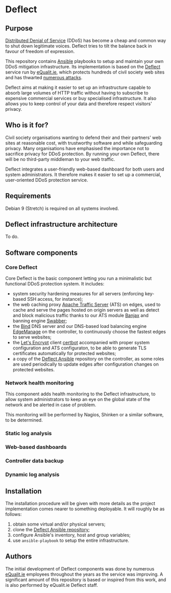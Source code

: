 # Deflect

## Purpose

[Distributed Denial of
Service](https://en.wikipedia.org/wiki/Denial-of-service_attack#Distributed_attack)
(DDoS) has become a cheap and common way to shut down legitimate voices. Deflect
tries to tilt the balance back in favour of freedom of expression.

This repository contains [Ansible](https://www.ansible.com) playbooks to setup
and maintain your own DDoS mitigation infrastructure. Its implementation is
based on the [Deflect](https://deflect.ca) service run by
[eQualit.ie](https://equalit.ie), which protects hundreds of civil society web
sites and has thwarted [numerous
attacks](https://equalit.ie/deflect-labs-reporting/).

Deflect aims at making it easier to set up an infrastructure capable to absorb
large volumes of HTTP traffic without having to subscribe to expensive
commercial services or buy specialised infrastructure. It also allows you to
keep control of your data and therefore respect visitors' privacy.

## Who is it for?

Civil society organisations wanting to defend their and their partners' web
sites at reasonable cost, with trustworthy software and while safeguarding
privacy. Many organisations have emphasised the importance not to sacrifice
privacy for DDoS protection. By running your own Deflect, there will be no
third-party middleman to your web traffic.

Deflect integrates a user-friendly web-based dashboard for both users and system
administrators. It therefore makes it easier to set up a commercial,
user-oriented DDoS protection service.

## Requirements

Debian 9 (Stretch) is required on all systems involved.

## Deflect infrastructure architecture

To do.

## Software components

### Core Deflect

Core Deflect is the basic component letting you run a minimalistic but
functional DDoS protection system. It includes:

- system security hardening measures for all servers (enforcing key-based SSH
  access, for instance);
- the web caching proxy [Apache Traffic
  Server](https://trafficserver.apache.org/) (ATS) on edges, used to cache and
  serve the pages hosted on origin servers as well as detect and block malicious
  traffic thanks to our ATS module [Banjax](https://github.com/equalitie/banjax)
  and banning engine [Swabber](https://github.com/equalitie/swabber);
- the [Bind](https://www.isc.org/downloads/bind/) DNS server and our DNS-based
  load balancing engine [EdgeManage](https://github.com/equalitie/edgemanage) on
  the controller, to continuously choose the fastest edges to serve websites;
- the [Let's Encrypt](https://letsencrypt.org/) client
  [certbot](https://certbot.eff.org/) accompanied with proper system
  configuration and ATS configuraton, to be able to generate TLS certificates
  automatically for protected websites;
- a copy of the [Deflect Ansible](https://github.com/equalitie/deflect)
  repository on the controller, as some roles are used periodically to update
  edges after configuration changes on protected websites.

### Network health monitoring

This component adds health monitoring to the Deflect infrastructure, to allow
system administrators to keep an eye on the global state of the network and be
alerted in case of problem.

This monitoring will be performed by Nagios, Shinken or a similar software, to
be determined.

### Static log analysis

### Web-based dashboards

### Controller data backup

### Dynamic log analysis

## Installation

The installation procedure will be given with more details as the project
implementation comes nearer to something deployable. It will roughly be as
follows:

1. obtain some virtual and/or physical servers;
2. clone the [Deflect Ansible repository](https://github.com/equalitie/deflect);
3. configure Ansible's inventory, host and group variables;
4. use `ansible-playbook` to setup the entire infrastructure.

## Authors

The initial development of Deflect components was done by numerous
[eQualit.ie](https://equalit.ie) employees throughout the years as the service
was improving. A significant amount of this repository is based or inspired from
this work, and is also performed by eQualit.ie Deflect staff.
